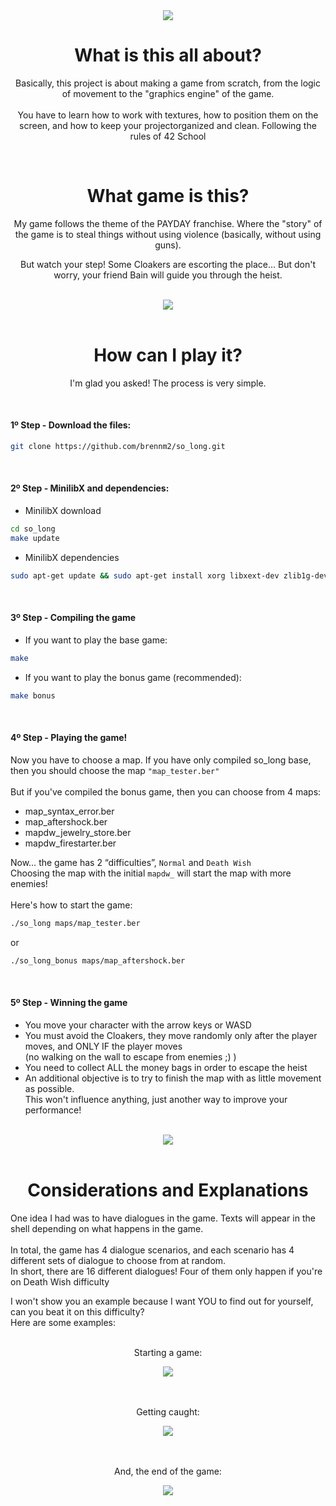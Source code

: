 <div align="center">
  <img src="https://i.imgur.com/kUP07l3.gif">
</div>

<div align="center">
  <h1>What is this all about?</h1>
</div>
<div align="center">
<p>Basically, this project is about making a game from scratch, from the logic of movement to the "graphics engine" of the game.
<br>
<br>
You have to learn how to work with textures, how to position them on the screen, and how to keep your projectorganized and clean. Following the rules of 42 School</p>
 </div>
 
<br>
<div align="center">
  <h1>What game is this?</h1>
</div>

<div align="center">
<p>My game follows the theme of the PAYDAY franchise. Where the "story" of the game is to steal things without using violence (basically, without using guns).

But watch your step! Some Cloakers are escorting the place... But don't worry, your friend Bain will guide you through the heist.</p>
</div>
<br>
<div align="center">
  <img src="https://i.imgur.com/KkOK0JB.png">
</div>
<br>

<div align="center">
  <h1>How can I play it?</h1>
</div>
<div align="center">
<p>I'm glad you asked! The process is very simple.</p>
</div>

<br>
<h4>1º Step - Download the files:</h4>

```bash
git clone https://github.com/brennm2/so_long.git
```
<br>
<h4>2º Step - MinilibX and dependencies:</h4>

- MinilibX download

```bash
cd so_long
make update
```

- MinilibX dependencies

```bash
sudo apt-get update && sudo apt-get install xorg libxext-dev zlib1g-dev libbsd-dev
```

<br>
<h4>3º Step - Compiling the game</h4>

- If you want to play the base game:
```bash
make
```

- If you want to play the bonus game (recommended):
```bash
make bonus
```

<br>
<h4>4º Step - Playing the game!</h4>

Now you have to choose a map. If you have only compiled so_long base, then you should choose the map `"map_tester.ber"`
<br>
<br>
But if you've compiled the bonus game, then you can choose from 4 maps:
- map_syntax_error.ber
- map_aftershock.ber
- mapdw_jewelry_store.ber
- mapdw_firestarter.ber

Now… the game has 2 “difficulties”, `Normal` and `Death Wish`<br>
Choosing the map with the initial `mapdw_` will start the map with more enemies!<br><br>
Here's how to start the game:

```bash
./so_long maps/map_tester.ber
```
or
```bash
./so_long_bonus maps/map_aftershock.ber
```
<br>
<h4>5º Step - Winning the game</h4>

- You move your character with the arrow keys or WASD
- You must avoid the Cloakers, they move randomly only after the player moves, and ONLY IF the player moves<br> (no walking on the wall to escape from enemies ;) )
- You need to collect ALL the money bags in order to escape the heist
- An additional objective is to try to finish the map with as little movement as possible.<br>
This won't influence anything, just another way to improve your performance!


<br>
<div align="center">
  <img src="https://i.imgur.com/iBlK3rW.gif">
</div><br>




<div align="center">
  <h1>Considerations and Explanations</h1>
</div>


<p>One idea I had was to have dialogues in the game. Texts will appear in the shell depending on what happens in the game.<br><br>
In total, the game has 4 dialogue scenarios, and each scenario has 4 different sets of dialogue to choose from at random.<br>
In short, there are 16 different dialogues! Four of them only happen if you're on Death Wish difficulty</p>
<p>I won't show you an example because I want YOU to find out for yourself, can you beat it on this difficulty?<br>
Here are some examples:</p>
<br>
<div align="center">
Starting a game:
</p>
<div align="center">
  <img src="https://i.imgur.com/0gwMzac.gif">
</div>
<br>
<br>
<p>Getting caught:</p>
<div align="center">
  <img src="https://i.imgur.com/JFpW2zX.gif">
</div>
<br>
<br>
<p>And, the end of the game:</p>
<div align="center">
  <img src="https://i.imgur.com/OyLdAFl.gif">
</div>
</div>



